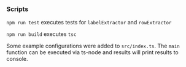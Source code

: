 ### Scripts
`npm run test` executes tests for `labelExtractor` and `rowExtractor`

`npm run build` executes `tsc`

Some example configurations were added to `src/index.ts`. The `main` function can be executed via ts-node and results will print results to console.
